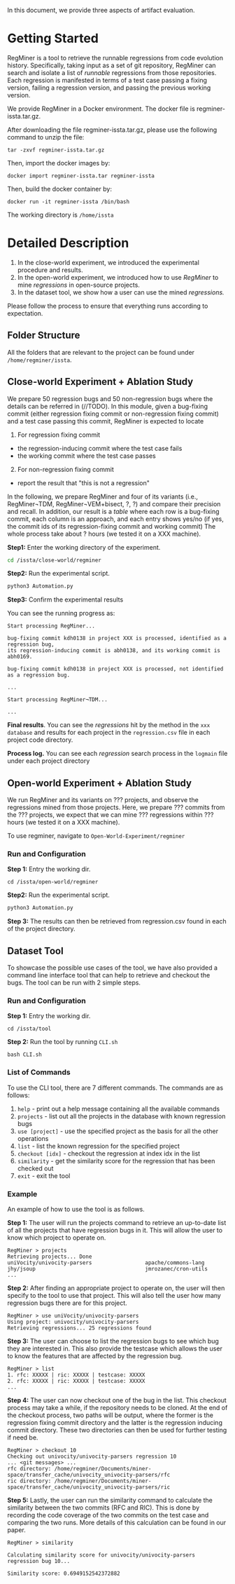 In this document, we provide three aspects of artifact evaluation.

# Getting Started

RegMiner is a tool to retrieve the runnable regressions from code evolution history. Specifically, taking input as a set of git repository, RegMiner can search and isolate a list of *runnable* regressions from those repositories. Each regression is manifested in terms of a test case passing a fixing version, failing a regression version, and passing the previous working version.

We provide RegMiner in a Docker environment. The docker file is regminer-issta.tar.gz.

After downloading the file regminer-issta.tar.gz, please use the following command to unzip the file:

```
tar -zxvf regminer-issta.tar.gz
```

Then, import the docker images by:

```
docker import regminer-issta.tar regminer-issta
```

Then, build the docker container by:
```
docker run -it regminer-issta /bin/bash 
```

The working directory is `/home/issta`

# Detailed Description

1. In the close-world experiment, we introduced the experimental procedure and results.
2. In the open-world experiment, we introduced how to use *RegMiner* to mine *regressions* in open-source projects.
3. In the dataset tool, we show how a user can use the mined *regressions.*

Please follow the process to ensure that everything runs according to expectation.

## Folder Structure
All the folders that are relevant to the project can be found under ```/home/regminer/issta```.

## Close-world Experiment + Ablation Study

We prepare 50 regression bugs and 50 non-regression bugs where the details can be referred in (//TODO). 
In this module, given a bug-fixing commit (either regression fixing commit or non-regression fixing commit) and a test case passing this commit, 
RegMiner is expected to locate

1. For regression fixing commit
- the regression-inducing commit where the test case fails
- the working commit where the test case passes

2. For non-regression fixing commit
- report the result that "this is not a regression"

In the following, we prepare RegMiner and four of its variants (i.e., RegMiner¬TDM, RegMiner¬VEM+bisect, ?, ?) and compare their precision and recall. 
In addition, our result is a *table* where each row is a bug-fixing commit, each column is an approach, and each entry shows yes/no (if yes, the commit ids of its regression-fixing commit and working commit)
The whole process take about ? hours (we tested it on a XXX machine).

**Step1:** Enter the working directory of the experiment.

```bash
cd /issta/close-world/regminer
```

**Step2:** Run the experimental script.

```bash
python3 Automation.py 
```

**Step3:** Confirm the experimental results


You can see the running progress as:
```
Start processing RegMiner...

bug-fixing commit kdh0138 in project XXX is processed, identified as a regression bug,
its regression-inducing commit is abh0138, and its working commit is abh0169.

bug-fixing commit kdh0138 in project XXX is processed, not identified as a regression bug.

...

Start processing RegMiner¬TDM...

...

```

**Final results**. You can see the *regressions* hit by the method in the `xxx database` and results for each project in the `regression.csv` file in each project code directory.

**Process log.**   You can see each *regression* search process in the `logmain` file under each project directory

##  Open-world Experiment + Ablation Study

We run RegMiner and its variants on ??? projects, and observe the regressions mined from those projects. 
Here, we prepare ??? commits from the ??? projects, we expect that we can mine ??? regressions within ??? hours (we tested it on a XXX machine).

To use regminer, navigate to ```Open-World-Experiment/regminer```
### Run and Configuration
**Step 1:** Entry the working dir.

```
cd /issta/open-world/regminer
```
**Step2:** Run the experimental script.

```bash
python3 Automation.py 
```
**Step 3:** The results can then be retrieved from regression.csv found in each of the project directory.

## Dataset Tool
To showcase the possible use cases of the tool, we have also provided a command line interface tool that can help to retrieve and checkout the bugs. The tool can be run with 2 simple steps.
### Run and Configuration
**Step 1:**  Entry the working dir.
```
cd /issta/tool
```
**Step 2:** Run the tool by running ```CLI.sh```
```
bash CLI.sh
```

### List of Commands
To use the CLI tool, there are 7 different commands. The commands are as follows:
1. ```help``` - print out a help message containing all the available commands
2. ```projects``` - list out all the projects in the database with known regression bugs
3. ```use [project]``` - use the specified project as the basis for all the other operations
4. ```list``` - list the known regression for the specified project
5. ```checkout [idx]``` - checkout the regression at index idx in the list
6. ```similarity``` - get the similarity score for the regression that has been checked out
7. ```exit``` - exit the tool

### Example
An example of how to use the tool is as follows.

**Step 1:** The user will run the projects command to retrieve an up-to-date list of all the projects that have regression bugs in it. This will allow the user to know which project to operate on.
```
RegMiner > projects
Retrieving projects... Done
uniVocity/univocity-parsers              	apache/commons-lang                      
jhy/jsoup                                	jmrozanec/cron-utils
...
```

**Step 2:** After finding an appropriate project to operate on, the user will then specify to the tool to use that project. This will also tell the user how many regression bugs there are for this project.
```
RegMiner > use uniVocity/univocity-parsers
Using project: univocity/univocity-parsers
Retrieving regressions... 25 regressions found
```

**Step 3:** The user can choose to list the regression bugs to see which bug they are interested in. This also provide the testcase which allows the user to know the features that are affected by the regression bug.
```
RegMiner > list
1. rfc: XXXXX | ric: XXXXX | testcase: XXXXX
2. rfc: XXXXX | ric: XXXXX | testcase: XXXXX
...
```
**Step 4:** The user can now checkout one of the bug in the list. This checkout process may take a while, if the repository needs to be cloned. At the end of the checkout process, two paths will be output, where the former is the regression fixing commit directory and the latter is the regression inducing commit directory. These two directories can then be used for further testing if need be.
```
RegMiner > checkout 10
Checking out univocity/univocity-parsers regression 10
... <git messages> ...
rfc directory: /home/regminer/Documents/miner-space/transfer_cache/univocity_univocity-parsers/rfc
ric directory: /home/regminer/Documents/miner-space/transfer_cache/univocity_univocity-parsers/ric
```
**Step 5:** Lastly, the user can run the similarity command to calculate the similarity between the two commits (RFC and RIC). This is done by recording the code coverage of the two commits on the test case and comparing the two runs. More details of this calculation can be found in our paper.
```
RegMiner > similarity

Calculating similarity score for univocity/univocity-parsers regression bug 10...

Similarity score: 0.6949152542372882
```

